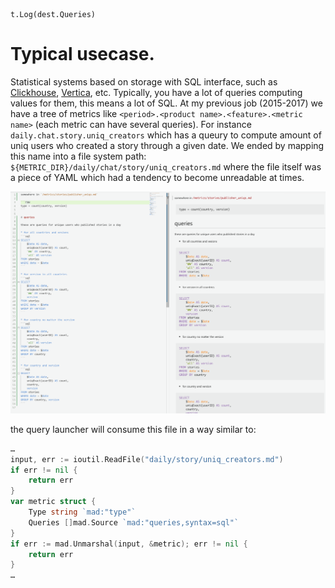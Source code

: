 	t.Log(dest.Queries)
# Typical usecase.

Statistical systems based on storage with SQL interface, such as [Clickhouse](https://clickhouse.yandex), 
[Vertica](https://vertica.com), etc. Typically, you have a lot of queries computing values for them, this means
a lot of SQL. At my previous job (2015-2017) we have a tree of metrics like `<period>.<product name>.<feature>.<metric name>` (each metric can have several queries).
For instance `daily.chat.story.uniq_creators` which has a queury to compute amount of uniq users who created a story through
a given date. We ended by mapping this name into a file system path:
`${METRIC_DIR}/daily/chat/story/uniq_creators.md`
where the file itself was a piece of YAML which had a tendency to become unreadable at times. 

![example](usecase_example.png)

the query launcher will consume this file in a way similar to:

```go
…
input, err := ioutil.ReadFile("daily/story/uniq_creators.md")
if err != nil {
	return err
}
var metric struct {
	Type string `mad:"type"`
	Queries []mad.Source `mad:"queries,syntax=sql"`
}
if err := mad.Unmarshal(input, &metric); err != nil {
	return err
}
…
``` 



